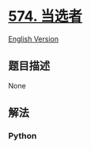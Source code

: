 # [574. 当选者](https://leetcode-cn.com/problems/winning-candidate)

[English Version](/leetcode/0500-0599/0574.Winning%20Candidate/README_EN.md)

## 题目描述

<!-- 这里写题目描述 -->

None

## 解法

<!-- 这里可写通用的实现逻辑 -->

<!-- tabs:start -->

### **Python**

<!-- 这里可写当前语言的特殊实现逻辑 -->

```python

```

<!-- tabs:end -->
